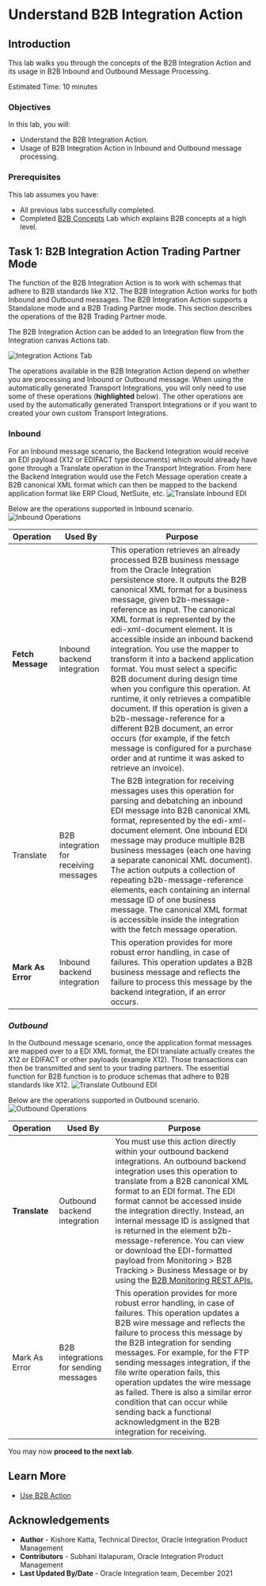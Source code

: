 # Understand B2B Integration Action

## Introduction

This lab walks you through the concepts of the B2B Integration Action and its usage in B2B Inbound and Outbound Message Processing.

Estimated Time: 10 minutes

### Objectives

In this lab, you will:

* Understand the B2B Integration Action.
* Usage of B2B Integration Action in Inbound and Outbound message processing.

### Prerequisites

This lab assumes you have:

* All previous labs successfully completed.
* Completed [B2B Concepts](../workshops/freetier/?lab=gettingStartedB2B) Lab which explains B2B concepts at a high level.

## Task	1: B2B Integration Action Trading Partner Mode

The function of the B2B Integration Action is to work with schemas that adhere to B2B standards like X12. The B2B Integration Action works for both Inbound and Outbound messages. The B2B Integration Action supports a Standalone mode and a B2B Trading Partner mode. This section describes the operations of the B2B Trading Partner mode.

The B2B Integration Action can be added to an Integration flow from the Integration canvas Actions tab.

![Integration Actions Tab](images/b2baction-1.png)

The operations available in the B2B Integration Action depend on whether you are processing and Inbound or Outbound message. When using the automatically generated Transport Integrations, you will only need to use some of these operations (**highlighted** below). The other operations are used by the automatically generated Transport Integrations or if you want to created your own custom Transport Integrations.

### **Inbound**

For an Inbound message scenario, the Backend Integration would receive an EDI payload (X12 or EDIFACT type documents) which would already have gone through a Translate operation in the Transport Integration. From here the Backend Integration would use the Fetch Message operation create a B2B canonical XML format which can then be mapped to the backend application format like ERP Cloud, NetSuite, etc.
![Translate Inbound EDI](images/b2baction-inbound-2.png)

Below are the operations supported in Inbound scenario.
![Inbound Operations](images/b2baction-inbound-1.png)

| Operation         | Used By                                | Purpose |
|------------------ |----------------------------------------| ------- |
| **Fetch Message** | Inbound backend integration            | This operation retrieves an already processed B2B business message from the Oracle Integration persistence store. It outputs the B2B canonical XML format for a business message, given b2b-message-reference as input. The canonical XML format is represented by the edi-xml-document element. It is accessible inside an inbound backend integration. You use the mapper to transform it into a backend application format. You must select a specific B2B document during design time when you configure this operation. At runtime, it only retrieves a compatible document. If this operation is given a b2b-message-reference for a different B2B document, an error occurs (for example, if the fetch message is configured for a purchase order and at runtime it was asked to retrieve an invoice). |
| Translate        | B2B integration for receiving messages  | The B2B integration for receiving messages uses this operation for parsing and debatching an inbound EDI message into B2B canonical XML format, represented by the edi-xml-document element. One inbound EDI message may produce multiple B2B business messages (each one having a separate canonical XML document). The action outputs a collection of repeating b2b-message-reference elements, each containing an internal message ID of one business message. The canonical XML format is accessible inside the integration with the fetch message operation. |
| **Mark As Error** | Inbound backend integration            | This operation provides for more robust error handling, in case of failures. This operation updates a B2B business message and reflects the failure to process this message by the backend integration, if an error occurs. |

### *Outbound*

In the Outbound message scenario, once the application format messages are mapped over to a EDI XML format, the EDI translate actually creates the X12 or EDIFACT or other payloads (example X12). Those transactions can then be transmitted and sent to your trading partners. The essential function for B2B function is to produce schemas that adhere to B2B standards like X12.
![Translate Outbound EDI](images/b2baction-outbound-2.png)

Below are the operations supported in Outbound scenario.
![Outbound Operations](images/b2baction-outbound-1.png)

| Operation     | Used By | Purpose  |
| ------------- | ------- | -------- |
| **Translate** | Outbound backend integration | You must use this action directly within your outbound backend integrations. An outbound backend integration uses this operation to translate from a B2B canonical XML format to an EDI format. The EDI format cannot be accessed inside the integration directly. Instead, an internal message ID is assigned that is returned in the element b2b-message-reference. You can view or download the EDI-formatted payload from Monitoring > B2B Tracking > Business Message or by using the [B2B Monitoring REST APIs.](https://docs.oracle.com/en/cloud/paas/integration-cloud/rest-api/api-b2b-monitoring.html) |
| Mark As Error | B2B integrations for sending messages | This operation provides for more robust error handling, in case of failures. This operation updates a B2B wire message and reflects the failure to process this message by the B2B integration for sending messages. For example, for the FTP sending messages integration, if the file write operation fails, this operation updates the wire message as failed. There is also a similar error condition that can occur while sending back a functional acknowledgment in the B2B integration for receiving. |

You may now **proceed to the next lab**.

## Learn More

* [Use B2B Action](https://docs.oracle.com/en/cloud/paas/integration-cloud/integration-b2b/use-b2b-action-trading-partner-mode.html)

## Acknowledgements

* **Author** - Kishore Katta, Technical Director, Oracle Integration Product Management
* **Contributors** -  Subhani Italapuram, Oracle Integration Product Management
* **Last Updated By/Date** - Oracle Integration team, December 2021
